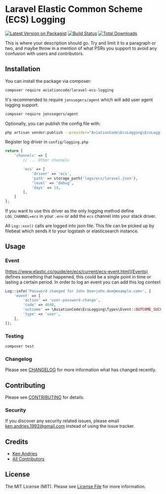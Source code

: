 # Laravel Elastic Common Scheme (ECS) Logging 

[![Latest Version on Packagist](https://img.shields.io/packagist/v/aviationcode/laravel-ecs-logging.svg?style=flat-square)](https://packagist.org/packages/aviationcode/laravel-ecs-logging)
[![Build Status](https://img.shields.io/travis/aviationcode/laravel-ecs-logging/master.svg?style=flat-square)](https://travis-ci.org/aviationcode/laravel-ecs-logging)
[![Total Downloads](https://img.shields.io/packagist/dt/aviationcode/laravel-ecs-logging.svg?style=flat-square)](https://packagist.org/packages/aviationcode/laravel-ecs-logging)

This is where your description should go. Try and limit it to a paragraph or two, and maybe throw in a mention of what PSRs you support to avoid any confusion with users and contributors.

## Installation

You can install the package via composer:

```bash
composer require aviationcode/laravel-ecs-logging
```

It's recommended to require `jenssegers/agent` which will add user agent logging support.

```bash
composer require jenssegers/agent
```

Optionally, you can publish the config file with:

```bash
php artisan vendor:publish --provider="AviationCode\EcsLogging\EcsLoggingServiceProvider" --tag="config"
```

Register log driver in `config/logging.php`

```php
return [
    'channels' => [
        // ... Other channels

        'ecs' => [
            'driver' => 'ecs',
            'path' => storage_path('logs/ecs/laravel.json'),
            'level' => 'debug',
            'days' => 14,
        ],
    ]
];
```

If you want to use this driver as the only logging method define `LOG_CHANNEL=ecs` in your `.env` or add the `ecs` channel into your stack driver.

All `Log::xxx()` calls are logged into json file. This file can be picked up by filebeat which sends it to your logstash or elasticsearch instance.

## Usage


### Event

[https://www.elastic.co/guide/en/ecs/current/ecs-event.html](Events) defines something that happened, this could be a single point in time or lasting a certain period.
In order to log an event you can add this log context

```php
Log::info('Password changed for John Doe<john.doe@example.com>', [
    'event' => [
        'action' => 'user-password-change',
        'code' => 4648,
        'outcome' => \AviationCode\EcsLogging\Types\Event::OUTCOME_SUCCESS,
        'type' => 'user',
    ],
]);
```

### Testing

``` bash
composer test
```

### Changelog

Please see [CHANGELOG](CHANGELOG.md) for more information what has changed recently.

## Contributing

Please see [CONTRIBUTING](CONTRIBUTING.md) for details.

### Security

If you discover any security related issues, please email ken.andries.1992@gmail.com instead of using the issue tracker.

## Credits

- [Ken Andries](https://github.com/DouglasDC3)
- [All Contributors](../../contributors)

## License

The MIT License (MIT). Please see [License File](LICENSE.md) for more information.
